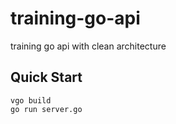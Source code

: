 # training-go-api
training go api with clean architecture

## Quick Start
```shell script
vgo build
go run server.go
```
